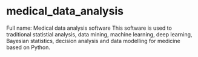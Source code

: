# medical_data_analysis
Full name: Medical data analysis software
This software is used to traditional statistial analysis, data mining, machine learning, deep learning, Bayesian statistics, decision analysis and data modelling for medicine based on Python.
